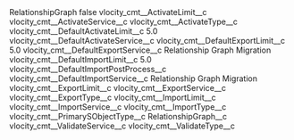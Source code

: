 <?xml version="1.0" encoding="UTF-8"?>
<CustomMetadata xmlns="http://soap.sforce.com/2006/04/metadata" xmlns:xsi="http://www.w3.org/2001/XMLSchema-instance" xmlns:xsd="http://www.w3.org/2001/XMLSchema">
    <label>RelationshipGraph</label>
    <protected>false</protected>
    <values>
        <field>vlocity_cmt__ActivateLimit__c</field>
        <value xsi:nil="true"/>
    </values>
    <values>
        <field>vlocity_cmt__ActivateService__c</field>
        <value xsi:nil="true"/>
    </values>
    <values>
        <field>vlocity_cmt__ActivateType__c</field>
        <value xsi:nil="true"/>
    </values>
    <values>
        <field>vlocity_cmt__DefaultActivateLimit__c</field>
        <value xsi:type="xsd:double">5.0</value>
    </values>
    <values>
        <field>vlocity_cmt__DefaultActivateService__c</field>
        <value xsi:nil="true"/>
    </values>
    <values>
        <field>vlocity_cmt__DefaultExportLimit__c</field>
        <value xsi:type="xsd:double">5.0</value>
    </values>
    <values>
        <field>vlocity_cmt__DefaultExportService__c</field>
        <value xsi:type="xsd:string">Relationship Graph Migration</value>
    </values>
    <values>
        <field>vlocity_cmt__DefaultImportLimit__c</field>
        <value xsi:type="xsd:double">5.0</value>
    </values>
    <values>
        <field>vlocity_cmt__DefaultImportPostProcess__c</field>
        <value xsi:nil="true"/>
    </values>
    <values>
        <field>vlocity_cmt__DefaultImportService__c</field>
        <value xsi:type="xsd:string">Relationship Graph Migration</value>
    </values>
    <values>
        <field>vlocity_cmt__ExportLimit__c</field>
        <value xsi:nil="true"/>
    </values>
    <values>
        <field>vlocity_cmt__ExportService__c</field>
        <value xsi:nil="true"/>
    </values>
    <values>
        <field>vlocity_cmt__ExportType__c</field>
        <value xsi:nil="true"/>
    </values>
    <values>
        <field>vlocity_cmt__ImportLimit__c</field>
        <value xsi:nil="true"/>
    </values>
    <values>
        <field>vlocity_cmt__ImportService__c</field>
        <value xsi:nil="true"/>
    </values>
    <values>
        <field>vlocity_cmt__ImportType__c</field>
        <value xsi:nil="true"/>
    </values>
    <values>
        <field>vlocity_cmt__PrimarySObjectType__c</field>
        <value xsi:type="xsd:string">RelationshipGraph__c</value>
    </values>
    <values>
        <field>vlocity_cmt__ValidateService__c</field>
        <value xsi:nil="true"/>
    </values>
    <values>
        <field>vlocity_cmt__ValidateType__c</field>
        <value xsi:nil="true"/>
    </values>
</CustomMetadata>
